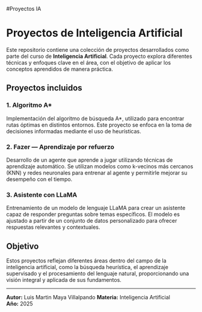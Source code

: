 #Proyectos IA

# Proyectos de Inteligencia Artificial

Este repositorio contiene una colección de proyectos desarrollados como parte del curso de **Inteligencia Artificial**. Cada proyecto explora diferentes técnicas y enfoques clave en el área, con el objetivo de aplicar los conceptos aprendidos de manera práctica.

## Proyectos incluidos

### 1. Algoritmo A\*
Implementación del algoritmo de búsqueda A*, utilizado para encontrar rutas óptimas en distintos entornos. Este proyecto se enfoca en la toma de decisiones informadas mediante el uso de heurísticas.

### 2. Fazer — Aprendizaje por refuerzo
Desarrollo de un agente que aprende a jugar utilizando técnicas de aprendizaje automático. Se utilizan modelos como k-vecinos más cercanos (KNN) y redes neuronales para entrenar al agente y permitirle mejorar su desempeño con el tiempo.

### 3. Asistente con LLaMA
Entrenamiento de un modelo de lenguaje LLaMA para crear un asistente capaz de responder preguntas sobre temas específicos. El modelo es ajustado a partir de un conjunto de datos personalizado para ofrecer respuestas relevantes y contextuales.

## Objetivo

Estos proyectos reflejan diferentes áreas dentro del campo de la inteligencia artificial, como la búsqueda heurística, el aprendizaje supervisado y el procesamiento del lenguaje natural, proporcionando una visión integral y aplicada de sus fundamentos.

---

**Autor:** Luis Martin Maya Villalpando
**Materia:** Inteligencia Artificial  
**Año:** 2025
